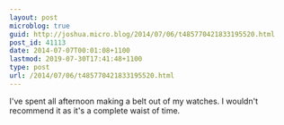 ```yaml
---
layout: post
microblog: true
guid: http://joshua.micro.blog/2014/07/06/t485770421833195520.html
post_id: 41113
date: 2014-07-07T00:01:08+1100
lastmod: 2019-07-30T17:41:48+1100
type: post
url: /2014/07/06/t485770421833195520.html
---
```

I've spent all afternoon making a belt out of my watches. I wouldn't recommend it as it's a complete waist of time.
